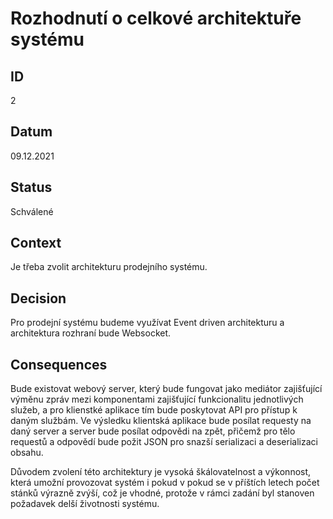 # Rozhodnutí o celkové architektuře systému
## ID
2

## Datum
09.12.2021

## Status
Schválené

## Context
Je třeba zvolit architekturu prodejního systému.

## Decision
Pro prodejní systému budeme využívat Event driven architekturu a architektura rozhraní bude Websocket.

## Consequences
Bude existovat webový server, který bude fungovat jako mediátor zajišťující výměnu zpráv mezi komponentami zajišťující funkcionalitu jednotlivých služeb, a pro klienstké aplikace tím bude poskytovat API pro přístup k daným službám. Ve výsledku klientská aplikace bude posílat requesty na daný server a server bude posílat odpovědi na zpět, přičemž pro tělo requestů a odpovědí bude požit JSON pro snazší serializaci a deserializaci obsahu.

Důvodem zvolení této architektury je vysoká škálovatelnost a výkonnost, která umožní provozovat systém i pokud v pokud se v příštích letech počet stánků výrazně zvýší, což je vhodné, protože v rámci zadání byl stanoven požadavek delší životnosti systému.
